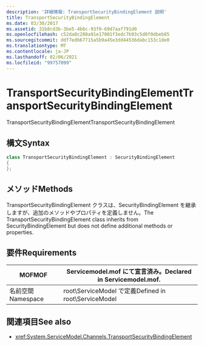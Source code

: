```yaml
---
description: '詳細情報: TransportSecurityBindingElement 説明'
title: TransportSecurityBindingElement
ms.date: 03/30/2017
ms.assetid: 31b8cd3b-3be5-4b6c-93f0-69d7aaf791d0
ms.openlocfilehash: c52da0c280a91e17001f3edc7b93c5d0f0dbeb85
ms.sourcegitcommit: ddf7edb67715a5b9a45e3dd44536dabc153c1de0
ms.translationtype: MT
ms.contentlocale: ja-JP
ms.lasthandoff: 02/06/2021
ms.locfileid: "99757099"
---
```

# <a name="transportsecuritybindingelement"></a><span data-ttu-id="014f5-103">TransportSecurityBindingElement</span><span class="sxs-lookup"><span data-stu-id="014f5-103">TransportSecurityBindingElement</span></span>

<span data-ttu-id="014f5-104">TransportSecurityBindingElement</span><span class="sxs-lookup"><span data-stu-id="014f5-104">TransportSecurityBindingElement</span></span>  
  
## <a name="syntax"></a><span data-ttu-id="014f5-105">構文</span><span class="sxs-lookup"><span data-stu-id="014f5-105">Syntax</span></span>  
  
```csharp
class TransportSecurityBindingElement : SecurityBindingElement  
{  
};  
```  
  
## <a name="methods"></a><span data-ttu-id="014f5-106">メソッド</span><span class="sxs-lookup"><span data-stu-id="014f5-106">Methods</span></span>  

 <span data-ttu-id="014f5-107">TransportSecurityBindingElement クラスは、SecurityBindingElement を継承しますが、追加のメソッドやプロパティを定義しません。</span><span class="sxs-lookup"><span data-stu-id="014f5-107">The TransportSecurityBindingElement class inherits from SecurityBindingElement but does not define additional methods or properties.</span></span>  
  
## <a name="requirements"></a><span data-ttu-id="014f5-108">要件</span><span class="sxs-lookup"><span data-stu-id="014f5-108">Requirements</span></span>  
  
|<span data-ttu-id="014f5-109">MOF</span><span class="sxs-lookup"><span data-stu-id="014f5-109">MOF</span></span>|<span data-ttu-id="014f5-110">Servicemodel.mof にて宣言済み。</span><span class="sxs-lookup"><span data-stu-id="014f5-110">Declared in Servicemodel.mof.</span></span>|  
|---------|-----------------------------------|  
|<span data-ttu-id="014f5-111">名前空間</span><span class="sxs-lookup"><span data-stu-id="014f5-111">Namespace</span></span>|<span data-ttu-id="014f5-112">root\ServiceModel で定義</span><span class="sxs-lookup"><span data-stu-id="014f5-112">Defined in root\ServiceModel</span></span>|  
  
## <a name="see-also"></a><span data-ttu-id="014f5-113">関連項目</span><span class="sxs-lookup"><span data-stu-id="014f5-113">See also</span></span>

- <xref:System.ServiceModel.Channels.TransportSecurityBindingElement>
